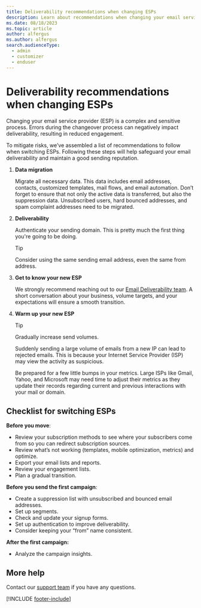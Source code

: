 ```yaml
---
title: Deliverability recommendations when changing ESPs
description: Learn about recommendations when changing your email service provider (ESP) in Dynamics 365 Customer Insights - Journeys.
ms.date: 08/18/2023
ms.topic: article
author: alfergus
ms.author: alfergus
search.audienceType: 
  - admin
  - customizer
  - enduser
---
```


# Deliverability recommendations when changing ESPs

Changing your email service provider (ESP) is a complex and sensitive process. Errors during the changeover process can negatively impact deliverability, resulting in reduced engagement.

To mitigate risks, we’ve assembled a list of recommendations to follow when switching ESPs. Following these steps will help safeguard your email deliverability and maintain a good sending reputation.

1. **Data migration**

    Migrate all necessary data. This data includes email addresses, contacts, customized templates, mail flows, and email automation. Don’t forget to ensure that not only the active data is transferred, but also the suppression data. Unsubscribed users, hard bounced addresses, and spam complaint addresses need to be migrated.

1. **Deliverability**

    Authenticate your sending domain. This is pretty much the first thing you're going to be doing.

    > [!TIP]
    > Consider using the same sending email address, even the same from address.

1. **Get to know your new ESP**

    We strongly recommend reaching out to our [Email Deliverability team](mailto:dynmktdeliverability@microsoft.com). A short conversation about your business, volume targets, and your expectations will ensure a smooth transition.

1. **Warm up your new ESP**

    > [!TIP]
    > Gradually increase send volumes.

    Suddenly sending a large volume of emails from a new IP can lead to rejected emails. This is because your Internet Service Provider (ISP) may view the activity as suspicious.

    Be prepared for a few little bumps in your metrics. Large ISPs like Gmail, Yahoo, and Microsoft may need time to adjust their metrics as they update their records regarding current and previous interactions with your mail or domain.

## Checklist for switching ESPs

**Before you move**:

- Review your subscription methods to see where your subscribers come from so you can redirect subscription sources.
- Review what’s not working (templates, mobile optimization, metrics) and optimize.
- Export your email lists and reports.
- Review your engagement lists.
- Plan a gradual transition.

**Before you send the first campaign**:

- Create a suppression list with unsubscribed and bounced email addresses.
- Set up segments.
- Check and update your signup forms.
- Set up authentication to improve deliverability.
- Consider keeping your “from” name consistent.

**After the first campaign:**

- Analyze the campaign insights.

## More help

Contact our [support team](/dynamics365/field-service/troubleshoot-faq#where-can-i-find-help-for-errors-unexpected-behavior-crashes-or-bugs) if you have any questions.

[!INCLUDE [footer-include](./includes/footer-banner.md)]
